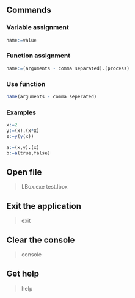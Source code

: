 ## Commands

### Variable assignment
```r
name:=value
```
### Function assignment
```r
name:=(arguments - comma separated).(process)
```
### Use function
```r
name(arguments - comma seperated)
```
### Examples
```r
x:=2
y:=(x).(x*x)
z:=y(y(x))

a:=(x,y).(x)
b:=a(true,false)
```

## Open file
> LBox.exe test.lbox

## Exit the application
> exit

## Clear the console
> console

## Get help
> help
